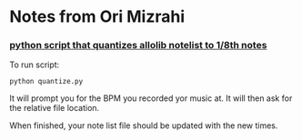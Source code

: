 # Notes from Ori Mizrahi

### [python script that quantizes allolib notelist to 1/8th notes](https://github.com/allolib-s21/notes-omizrahi99/blob/main/quantize.py)

To run script:

```
python quantize.py
```

It will prompt you for the BPM you recorded yor music at.
It will then ask for the relative file location.

When finished, your note list file should be updated with the new times.
